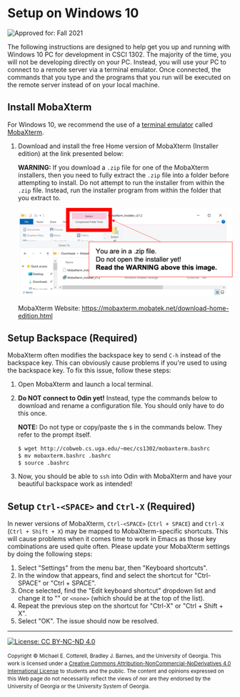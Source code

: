 # Setup on Windows 10

![Approved for: Fall 2021](https://img.shields.io/badge/Approved%20for-Fall%202021-blue)

The following instructions are designed to help get you up and running with Windows 10 PC for development
in CSCI 1302. The majority of the time, you will not be developing directly on your PC. Instead,
you will use your PC to connect to a remote server via a terminal emulator. Once connected, the
commands that you type and the programs that you run will be executed on the remote server instead
of on your local machine.

## Install MobaXterm

For Windows 10, we recommend the use of a [terminal emulator](https://en.wikipedia.org/wiki/Terminal_emulator)
called [MobaXterm](https://mobaxterm.mobatek.net).

1. Download and install the free Home version of MobaXterm (Installer edition) at the link presented below:

   **WARNING:** If you download a `.zip` file for one of the MobaXterm installers, then you need to fully
   extract the `.zip` file into a folder before attempting to install. Do not attempt to run the installer
   from within the `.zip` file. Instead, run the installer program from within the folder that you extract to.

   ![WARNING](img/in-zip-file.png)

   MobaXterm Website: https://mobaxterm.mobatek.net/download-home-edition.html

## Setup Backspace (Required)

MobaXterm often modifies the backspace key to send `C-h` instead of the backspace key.
This can obviously cause problems if you're used to using the backspace key.
To fix this issue, follow these steps:

1. Open MobaXterm and launch a local terminal.

1. **Do NOT connect to Odin yet!** Instead, type the commands below to download and
   rename a configuration file. You should only have to do this once.
   
   **NOTE:** Do not type or copy/paste the `$` in the commands below. They
   refer to the prompt itself.

   ```
   $ wget http://cobweb.cs.uga.edu/~mec/cs1302/mobaxterm.bashrc
   $ mv mobaxterm.bashrc .bashrc
   $ source .bashrc
   ```
1. Now, you should be able to `ssh` into Odin with MobaXterm and have your
   beautiful backspace work as intended!

## Setup `Ctrl-<SPACE>` and `Ctrl-X` (Required)

In newer versions of MobaXterm, `Ctrl-<SPACE>` (`Ctrl + SPACE`) and `Ctrl-X` (`Ctrl + Shift + X`) 
may be mapped to MobaXterm-specific shortcuts. This will cause problems when it comes time to
work in Emacs as those key combinations are used quite often. Please update
your MobaXterm settings by doing the following steps:

   1. Select "Settings" from the menu bar, then "Keyboard shortcuts".
   1. In the window that appears, find and select the shortcut for "Ctrl-SPACE" or "Ctrl + SPACE".
   1. Once selected, find the "Edit keyboard shortcut" dropdown list and
      change it to "" or `<none>` (which should be at the top of the list).
   1. Repeat the previous step on the shortcut for "Ctrl-X" or "Ctrl + Shift + X".
   1. Select "OK". The issue should now be resolved.

<hr/>

[![License: CC BY-NC-ND 4.0](https://img.shields.io/badge/License-CC%20BY--NC--ND%204.0-lightgrey.svg)](http://creativecommons.org/licenses/by-nc-nd/4.0/)

<small>
Copyright &copy; Michael E. Cotterell, Bradley J. Barnes, and the University of Georgia.
This work is licensed under a <a rel="license" href="http://creativecommons.org/licenses/by-nc-nd/4.0/">Creative Commons Attribution-NonCommercial-NoDerivatives 4.0 International License</a> to students and the public.
The content and opinions expressed on this Web page do not necessarily reflect the views of nor are they endorsed by the University of Georgia or the University System of Georgia.
</small>
